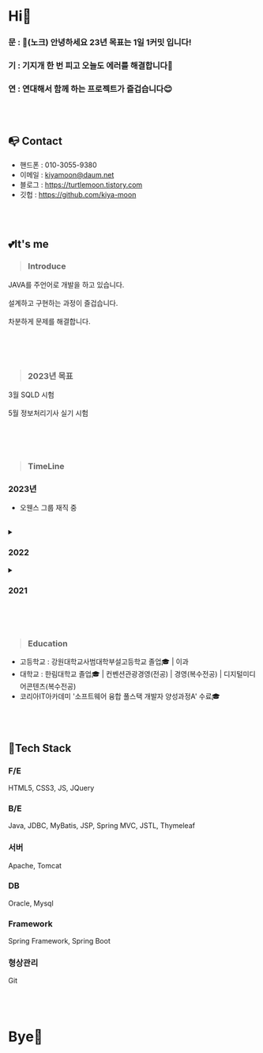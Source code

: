 # Hi👋
### 문 : 🚪(노크) 안녕하세요 23년 목표는 1일 1커밋 입니다!
### 기 : 기지개 한 번 피고 오늘도 에러를 해결합니다🤔
### 연 : 연대해서 함께 하는 프로젝트가 즐겁습니다😊

</br></br>

## 📭 Contact
- 핸드폰 : 010-3055-9380 
- 이메일 : kiyamoon@daum.net
- 블로그 : https://turtlemoon.tistory.com
- 깃헙   : https://github.com/kiya-moon

</br></br>

## 💕It's me
> ### Introduce
JAVA를 주언어로 개발을 하고 있습니다.<br><br>
설계하고 구현하는 과정이 즐겁습니다.<br><br>
차분하게 문제를 해결합니다. <br><br>

<br><br>

> ### 2023년 목표
3월 SQLD 시험<br><br>
5월 정보처리기사 실기 시험<br><br>

</br></br>

> ### TimeLine
### 2023년
- 오웬스 그룹 재직 중<br><br>
<details>
 <summary> <h3>2022</h3> </summary>
 - 12월 원티드 프리온보딩 [Android]Kotlin 강의<br>
 - 11월 토이 프로젝트<br>
 - 11월 인프런 기출로 대비하는 CS 전공면접<br>
 - 10월 토이 프로젝트<br>
 <런드리고 웹사이트> | 기술스택 : JAVA11, SPRING MVC, MyBatis, MySQL, HTML5, CSS3, JavaScript<br>
 👉[프로젝트 상세 설명](https://github.com/kiya-moon/Laundrygo_project.git) 참고<br><br>
  - 8월 스프링 공부 시작(남궁성 선생님 인터넷 강의)<br>
  - 7월 토이 프로젝트<br>
  <여행플래너> | 기술스택 : JAVA8, MyBatis, Oracle, HTML5, CSS3, JQuery, JavaScript, JSP(MVC2), OpenAPI<br>
  👉[프로젝트 상세 설명](https://github.com/kiya-moon/JSP-project.git) 참고<br><br>
   - 6월 토이 프로젝트<br>
   <주차 정산 프로그램> | 기술스택 : JAVA8, JDBC, Oracle<br>
   👉[프로젝트 상세 설명](https://github.com/kiya-moon/Second-Java-Project.git) 참고<br><br>
    - 5월 CS 발표<br>
    <OSI 7Layers> | 상세보기 https://turtlemoon.tistory.com/118<br><br>
     - 5월 정보처리기사 필기 합격<br>
     - 4월 토이 프로젝트<br>
     <방 탈출 게임> | 기술스택 : JAVA8<br>
     👉[프로젝트 상세 설명](https://turtlemoon.tistory.com/65?category=1091485t) 참고<br><br>
      - 3월 스터디 시작(수업 복습 및 백준 문제 풀이, 정보 교류 목적)<br>
      - 3월 소프트웨어 융합 풀스택 개발자 양성과정A 시작<br>
      - 1월 자바 입문<br>
</details>
<details>
 <summary> <h3>2021</h3> </summary>
 - 10월 개발자 공부 시작(html, css, python)
</details>

<br><br>

> ### Education
- 고등학교 : 강원대학교사범대학부설고등학교 졸업🎓 | 이과
- 대학교   : 한림대학교 졸업🎓 | 컨벤션관광경영(전공) | 경영(복수전공) | 디지털미디어콘텐츠(복수전공)
- 코리아IT아카데미 '소프트웨어 융합 풀스택 개발자 양성과정A' 수료🎓

</br></br>

## 🐤Tech Stack

### F/E
HTML5, CSS3, JS, JQuery

### B/E
Java, JDBC, MyBatis, JSP, Spring MVC, JSTL, Thymeleaf

### 서버
Apache, Tomcat

### DB
Oracle, Mysql

### Framework
Spring Framework, Spring Boot

### 형상관리
Git

<br><br>

# Bye👋
